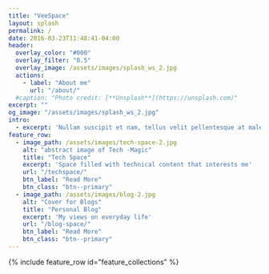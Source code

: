 ```yaml
---
title: "VeeSpace"
layout: splash
permalink: /
date: 2016-03-23T11:48:41-04:00
header:
  overlay_color: "#000"
  overlay_filter: "0.5"
  overlay_image: /assets/images/splash_ws_2.jpg
  actions:
    - label: "About me"
      url: "/about/"
  #caption: "Photo credit: [**Unsplash**](https://unsplash.com)"
excerpt: ""
og_image: "/assets/images/splash_ws_2.jpg"
intro: 
  - excerpt: 'Nullam suscipit et nam, tellus velit pellentesque at malesuada, enim eaque. Quis nulla, netus tempor in diam gravida tincidunt, *proin faucibus* voluptate felis id sollicitudin. Centered with `type="center"`'
feature_row:
  - image_path: /assets/images/tech-space-2.jpg
    alt: "abstract image of Tech -Magic"
    title: "Tech Space"
    excerpt: 'Space filled with technical content that interests me'
    url: "/techspace/"
    btn_label: "Read More"
    btn_class: "btn--primary"
  - image_path: /assets/images/blog-2.jpg
    alt: "Cover for Blogs"
    title: "Personal Blog"
    excerpt: 'My views on everyday life'
    url: "/blog-space/"
    btn_label: "Read More"
    btn_class: "btn--primary"
---
```



{% include feature_row id="feature_collections" %}
